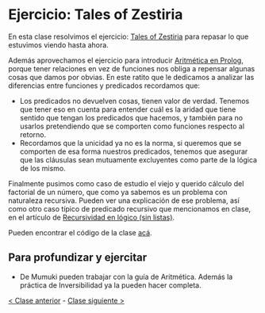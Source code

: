 # Ejercicio: Tales of Zestiria

En esta clase resolvimos el ejercicio: [Tales of Zestiria](https://docs.google.com/document/d/1TrcfZiwKriniMkeUQTxvgUVCbJla263jYux7o4jVbfw/edit#heading=h.k55i1crzbyp7) para repasar lo que estuvimos viendo hasta ahora.

Además aprovechamos el ejercicio para introducir [Aritmética en Prolog](http://wiki.uqbar.org/wiki/articles/aritmetica-en-prolog.html), porque tener relaciones en vez de funciones nos obliga a repensar algunas cosas que damos por obvias. En este ratito que le dedicamos a analizar las diferencias entre funciones y predicados recordamos que:
 - Los predicados no devuelven cosas, tienen valor de verdad. Tenemos que tener eso en cuenta para entender cuál es la aridad que tiene sentido que tengan los predicados que hacemos, y también para no usarlos pretendiendo que se comporten como funciones respecto al retorno.
 - Recordamos que la unicidad ya no es la norma, si queremos que se comporten de esa forma nuestros predicados, tenemos que asegurar que las cláusulas sean mutuamente excluyentes como parte de la lógica de los mismo.

Finalmente pusimos como caso de estudio el viejo y querido cálculo del factorial de un número, que como ya sabemos es un problema con naturaleza recursiva. Pueden ver una explicación de ese problema, así como otro caso típico de predicado recursivo que mencionamos en clase, en el artículo de [Recursividad en lógico (sin listas)](http://wiki.uqbar.org/wiki/articles/recursividad-en-logico.html).

Pueden encontrar el código de la clase [acá](https://github.com/pdep-mit/ejemplos-de-clase-prolog/blob/master/clase3.pl).

## Para profundizar y ejercitar

- De Mumuki pueden trabajar con la guía de Aritmética. Además la práctica de Inversibilidad ya la pueden hacer completa.

[< Clase anterior](https://github.com/pdep-mit/bitacora-de-clase/blob/master/clase-12.md) - [Clase siguiente >](https://github.com/pdep-mit/bitacora-de-clase/blob/master/clase-14.md)
